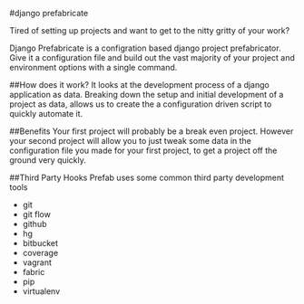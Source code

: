 #django prefabricate

Tired of setting up projects and want to get to the nitty gritty of your work?

Django Prefabricate is a configration based django project prefabricator. Give it a configuration file and build out 
the vast majority of your project and environment options with a single command. 

##How does it work?
It looks at the development process of a django application as data. Breaking down the setup and initial development of 
a project as data, allows us to create the a configuration driven script to quickly automate it.

##Benefits
Your first project will probably be a break even project. However your second project will allow you to just tweak some
data in the configuration file you made for your first project, to get a project off the ground very quickly. 

##Third Party Hooks
Prefab uses some common third party development tools
* git
* git flow
* github
* hg
* bitbucket
* coverage
* vagrant
* fabric
* pip
* virtualenv

